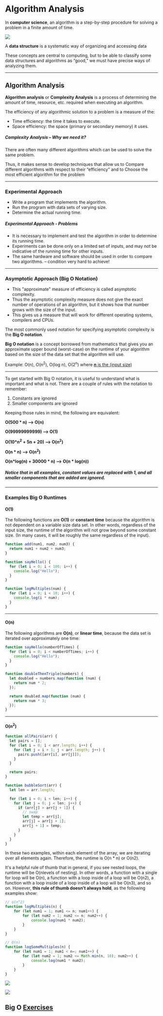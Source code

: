 # Algorithm Analysis

In **computer science**, an algorithm is a step-by-step procedure for solving a problem in a finite amount of time.

![](https://i.imgur.com/S21nyLo.png)

A **data structure** is a systematic way of organizing and accessing data

These concepts are central to computing, but to be able to classify some data structures and algorithms as “good,” we must have precise ways of analyzing them.

---

## Algorithm Analysis

**Algorithm analysis** or **Complexity Analysis** is a process of determining the amount of time, resource, etc. required when executing an algorithm.

The efficiency of any algorithmic solution to a problem is a measure of the:

- Time efficiency: the time it takes to execute.
- Space efficiency: the space (primary or secondary memory) it uses.

##### Complexity Analysis – Why we need it?

There are often many different algorithms which can be used to solve the same problem.

Thus, it makes sense to develop techniques that allow us to Compare different algorithms with respect to their “efficiency” and to Choose the most efficient algorithm for the problem

---

### Experimental Approach

- Write a program that implements the algorithm.
- Run the program with data sets of varying size.
- Determine the actual running time.

##### Experimental Approach - Problems

- It is necessary to implement and test the algorithm in order to determine its running time.
- Experiments can be done only on a limited set of inputs, and may not be indicative of the running time for other inputs.
- The same hardware and software should be used in order to compare two algorithms. – condition very hard to achieve!

---

### Asymptotic Approach (Big O Notation)

- This "approximate" measure of efficiency is called asymptotic complexity.
- Thus the asymptotic complexity measure does not give the exact number of operations of an algorithm, but it shows how that number grows with the size of the input.
- This gives us a measure that will work for different operating systems, compilers and CPUs.

The most commonly used notation for specifying asymptotic complexity is the **Big O notation**.

**Big O notation** is a concept borrowed from mathematics that gives you an approximate upper bound (worst-case) on the runtime of your algorithm based on the size of the data set that the algorithm will use.

Example: O(n), O(n<sup>2</sup>), O(log n), O(2<sup>n</sup>) where <u>**n** is the (input size)</u>

---

To get started with Big O notation, it is useful to understand what is important and what is not. There are a couple of rules with the notation to remember:

1. Constants are ignored
2. Smaller components are ignored

Keeping those rules in mind, the following are equivalent:

**O(500 \* n) --> O(n)**

**O(99999999999) --> O(1)**

**O(10\*n<sup>2</sup> + 5n + 20) --> O(n<sup>2</sup>)**

**O(n \* n) --> O(n<sup>2</sup>)**

**O(n*log(n) + 30000 * n) --> O(n \* log(n))**

##### Notice that in all examples, constant values are replaced with 1, and all smaller components that are added are ignored.

---

### Examples Big O Runtimes

#### O(1)

The following functions are **O(1)** or **constant time** because the algorithm is not dependent on a variable size data set. In other words, regardless of the input size, the runtime of the algorithm will not grow beyond some constant size. (In many cases, it will be roughly the same regardless of the input).

```javascript
function add(num1, num2, num3) {
  return num1 + num2 + num3;
}
```

```javascript
function sayHello() {
  for (let i = 0; i < 100; i++) {
    console.log("Hello");
  }
}
```

```javascript
function logMultiples(num) {
  for (let i = 0; i < 10; i++) {
    console.log(i * num);
  }
}
```

---

#### O(n)

The following algorithms are **O(n)**, or **linear time**, because the data set is iterated over approximately one time:

```javascript
function sayHello(numberOfTimes) {
  for (let i = 0; i < numberOfTimes; i++) {
    console.log("Hello");
  }
}
```

```javascript
function doubleThenTriple(numbers) {
  let doubled = numbers.map(function (num) {
    return num * 2;
  });

  return doubled.map(function (num) {
    return num * 3;
  });
}
```

---

#### O(n<sup>2</sup>)

```javascript
function allPairs(arr) {
  let pairs = [];
  for (let i = 0; i < arr.length; i++) {
    for (let j = i + 1; j < arr.length; j++) {
      pairs.push([arr[i], arr[j]]);
    }
  }

  return pairs;
}
```

```javascript
function bubbleSort(arr) {
  let len = arr.length;

  for (let i = 0; i < len; i++) {
    for (let j = 0; j < len; j++) {
      if (arr[j] > arr[j + 1]) {
        // swap
        let temp = arr[j];
        arr[j] = arr[j + 1];
        arr[j + 1] = temp;
      }
    }
  }
}
```

In these two examples, within each element of the array, we are iterating over all elements again. Therefore, the runtime is O(n \* n) or O(n2).

It's a helpful rule of thumb that in general, if you see nested loops, the runtime will be O(nlevels of nesting). In other words, a function with a single for loop will be O(n), a function with a loop inside of a loop will be O(n2), a function with a loop inside of a loop inside of a loop will be O(n3), and so on. However, **this rule of thumb doesn't always hold**, as the following examples show:

```javascript
// o(n^2)
function logMultiples(n) {
    for (let num1 = 1; num1 <= n; num1++) {
        for (let num2 = 1; num2 <= n; num2++) {
            console.log(num1 * num2);
        }
    }
}

// O(n)
function logSomeMultiples(n) {
    for (let num1 = 1; num1 < n=; num1++) {
        for (let num2 = 1; num2 <= Math.min(n, 10); num2++) {
            console.log(num1 * num2);
        }
    }
}
```

![](https://i.imgur.com/wjXHq1j.png)

![](https://i.imgur.com/F0fIuCx.png)

## Big O [Exercises](./BigOExercises.md)
